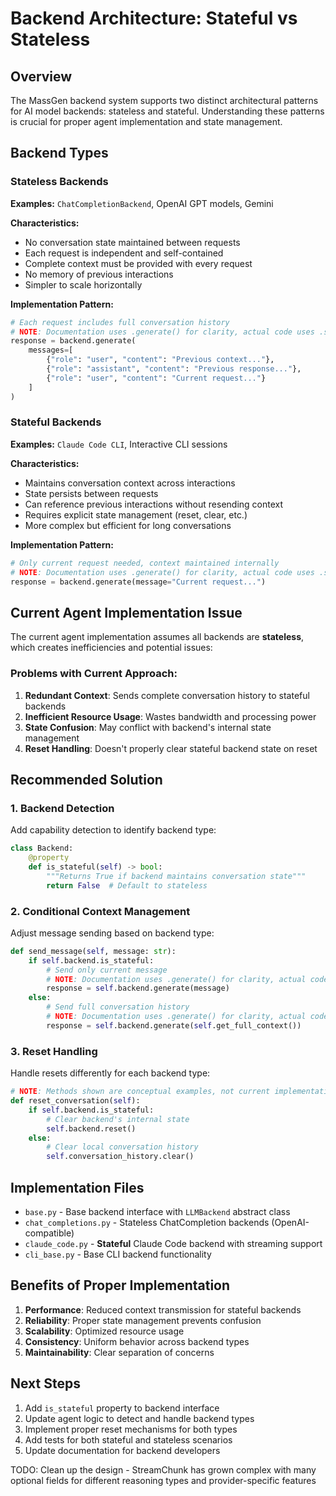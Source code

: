 # Backend Architecture: Stateful vs Stateless

## Overview

The MassGen backend system supports two distinct architectural patterns for AI model backends: stateless and stateful. Understanding these patterns is crucial for proper agent implementation and state management.

## Backend Types

### Stateless Backends

**Examples:** `ChatCompletionBackend`, OpenAI GPT models, Gemini

**Characteristics:**
- No conversation state maintained between requests
- Each request is independent and self-contained
- Complete context must be provided with every request
- No memory of previous interactions
- Simpler to scale horizontally

**Implementation Pattern:**
```python
# Each request includes full conversation history
# NOTE: Documentation uses .generate() for clarity, actual code uses .stream_with_tools()
response = backend.generate(
    messages=[
        {"role": "user", "content": "Previous context..."},
        {"role": "assistant", "content": "Previous response..."},
        {"role": "user", "content": "Current request..."}
    ]
)
```

### Stateful Backends

**Examples:** `Claude Code CLI`, Interactive CLI sessions

**Characteristics:**
- Maintains conversation context across interactions
- State persists between requests
- Can reference previous interactions without resending context
- Requires explicit state management (reset, clear, etc.)
- More complex but efficient for long conversations

**Implementation Pattern:**
```python
# Only current request needed, context maintained internally
# NOTE: Documentation uses .generate() for clarity, actual code uses .stream_with_tools()
response = backend.generate(message="Current request...")
```

## Current Agent Implementation Issue

The current agent implementation assumes all backends are **stateless**, which creates inefficiencies and potential issues:

### Problems with Current Approach:
1. **Redundant Context**: Sends complete conversation history to stateful backends
2. **Inefficient Resource Usage**: Wastes bandwidth and processing power
3. **State Confusion**: May conflict with backend's internal state management
4. **Reset Handling**: Doesn't properly clear stateful backend state on reset

## Recommended Solution

### 1. Backend Detection
Add capability detection to identify backend type:

```python
class Backend:
    @property
    def is_stateful(self) -> bool:
        """Returns True if backend maintains conversation state"""
        return False  # Default to stateless
```

### 2. Conditional Context Management
Adjust message sending based on backend type:

```python
def send_message(self, message: str):
    if self.backend.is_stateful:
        # Send only current message
        # NOTE: Documentation uses .generate() for clarity, actual code uses .stream_with_tools()
        response = self.backend.generate(message)
    else:
        # Send full conversation history
        # NOTE: Documentation uses .generate() for clarity, actual code uses .stream_with_tools()
        response = self.backend.generate(self.get_full_context())
```

### 3. Reset Handling
Handle resets differently for each backend type:

```python
# NOTE: Methods shown are conceptual examples, not current implementation
def reset_conversation(self):
    if self.backend.is_stateful:
        # Clear backend's internal state
        self.backend.reset()
    else:
        # Clear local conversation history
        self.conversation_history.clear()
```

## Implementation Files

- `base.py` - Base backend interface with `LLMBackend` abstract class
- `chat_completions.py` - Stateless ChatCompletion backends (OpenAI-compatible)
- `claude_code.py` - **Stateful** Claude Code backend with streaming support
- `cli_base.py` - Base CLI backend functionality

## Benefits of Proper Implementation

1. **Performance**: Reduced context transmission for stateful backends
2. **Reliability**: Proper state management prevents confusion
3. **Scalability**: Optimized resource usage
4. **Consistency**: Uniform behavior across backend types
5. **Maintainability**: Clear separation of concerns

## Next Steps

1. Add `is_stateful` property to backend interface
2. Update agent logic to detect and handle backend types
3. Implement proper reset mechanisms for both types
4. Add tests for both stateful and stateless scenarios
5. Update documentation for backend developers

TODO: Clean up the design - StreamChunk has grown complex with many optional fields for different reasoning types and provider-specific features